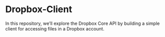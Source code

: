 Dropbox-Client
==============

In this repository, we’ll explore the Dropbox Core API by building a simple client for accessing files in a Dropbox account. 
